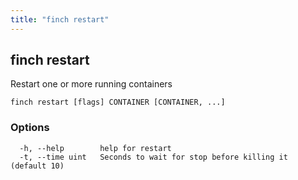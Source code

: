 ```yaml
---
title: "finch restart"
---
```

## finch restart

Restart one or more running containers

```
finch restart [flags] CONTAINER [CONTAINER, ...]
```

### Options
```
  -h, --help        help for restart
  -t, --time uint   Seconds to wait for stop before killing it (default 10)
```
